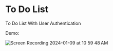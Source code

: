 # To Do List 

To Do List With User Authentication

Demo:


![Screen Recording 2024-01-09 at 10 59 48 AM](https://github.com/izzatkarimov/To-Do/assets/108251704/b3e92bc0-939b-40d5-bc60-2e3edb23085b)
